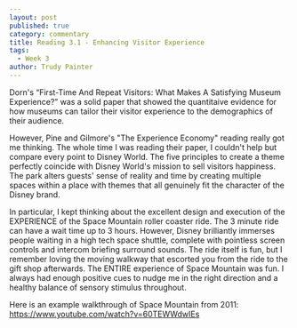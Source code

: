 ```yaml
---
layout: post
published: true
category: commentary
title: Reading 3.1 - Enhancing Visitor Experience
tags:
  - Week 3
author: Trudy Painter
---
```

Dorn's “First-Time And Repeat Visitors: What Makes A Satisfying Museum Experience?” was a solid paper that showed the quantitaive evidence for how museums can tailor their visitor experience to the demographics of their audience.

However, Pine and Gilmore's "The Experience Economy" reading really got me thinking. The whole time I was reading their paper, I couldn't help but compare every point to Disney World. The five principles to create a theme perfectly coincide with Disney World's mission to sell visitors happiness. The park alters guests' sense of reality and time by creating multiple spaces within a place with themes that all genuinely fit the character of the Disney brand. 

In particular, I kept thinking about the excellent design and execution of the EXPERIENCE of the Space Mountain roller coaster ride. The 3 minute ride can have a wait time up to 3 hours. However, Disney brilliantly immerses people waiting in a high tech space shuttle, complete with pointless screen controls and intercom briefing surround sounds. The ride itself is fun, but I remember loving the moving walkway that escorted you from the ride to the gift shop afterwards. The  ENTIRE experience of Space Mountain was fun. I always had enough positive cues to nudge me in the right direction and a healthy balance of sensory stimulus throughout. 

Here is an example walkthrough of Space Mountain from 2011: https://www.youtube.com/watch?v=60TEWWdwIEs 
